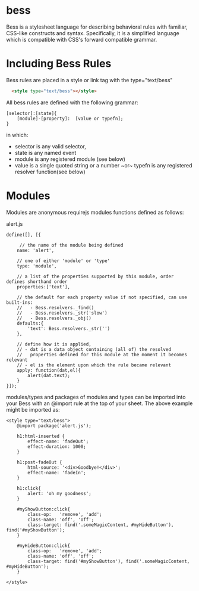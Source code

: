 bess
====

Bess is a stylesheet language for describing behavioral rules with familiar, CSS-like constructs and syntax.
Specifically, it is a simplified language which is compatible with CSS's forward compatible grammar.

Including Bess Rules
====================

Bess rules are placed in a style or link tag with the type="text/bess" 

```html
  <style type="text/bess"></style>
```

All bess rules are defined with the following grammar:

	[selector]:[state]{
		[module]-[property]:  [value or typefn];
	}


in which:
 * selector is any valid selector, 
 *  state is any named event
 * module is any registered module (see below)
 * value is a single quoted string or a number ~or~ typefn is any registered resolver function(see below)
	
Modules
=======
Modules are anonymous requirejs modules functions defined as follows:

alert.js

	define([], [{
	
		 // the name of the module being defined
		name: 'alert',  	
		
		// one of either 'module' or 'type'
		type: 'module',
		
		// a list of the properties supported by this module, order defines shorthand order
		properties:['text'],
		
		// the default for each property value if not specified, can use built-ins:
		//   - Bess.resolvers._find()  
		//   - Bess.resolvers._str('slow')
		//   - Bess.resolvers._obj()
		defaults:{
			'text': Bess.resolvers._str('') 
		},
		
		// define how it is applied, 
		// - dat is a data object containing (all of) the resolved
		//   properties defined for this module at the moment it becomes relevant
		// - el is the element upon which the rule became relevant
		apply: function(dat,el){
			alert(dat.text);
		}
	}]);


modules/types and packages of modules and types can be imported into your Bess with 
an @import rule at the top of your sheet.  The above example might be imported as:

	<style type="text/bess">
		@import package('alert.js');
		
		h1:html-inserted {
			effect-name: 'fadeOut';
			effect-duration: 1000;
		}

		h1:post-fadeOut {
			html-source: '<div>Goodbye!</div>';
			effect-name: 'fadeIn';
		}
		
		h1:click{
			alert: 'oh my goodness';
		}
		
		#myShowButton:click{
			class-op:   'remove', 'add';
			class-name: 'off', 'off';
			class-target: find('.someMagicContent, #myHideButton'), find('#myShowButton');
		}

		#myHideButton:click{
			class-op:   'remove', 'add';
			class-name: 'off', 'off';
			class-target: find('#myShowButton'), find('.someMagicContent, #myHideButton');
		}

	</style>
